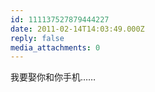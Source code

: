 ```yaml
---
id: 111137527879444227
date: 2011-02-14T14:03:49.000Z
reply: false
media_attachments: 0
---
```


我要娶你和你手机……


